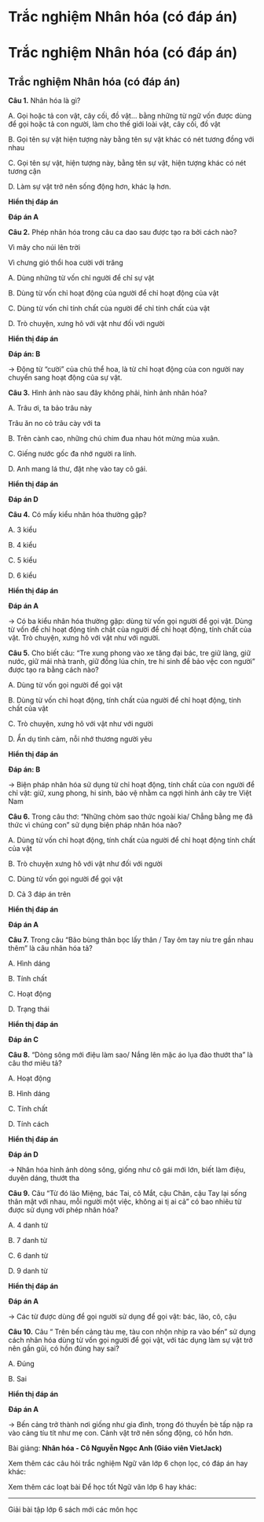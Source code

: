 # Trắc nghiệm Nhân hóa (có đáp án)

# Trắc nghiệm Nhân hóa (có đáp án)

## Trắc nghiệm Nhân hóa (có đáp án)

**Câu 1.** Nhân hóa là gì?

A. Gọi hoặc tả con vật, cây cối, đồ vật… bằng những từ ngữ vốn được dùng để gọi hoặc tả con người, làm cho thế giới loài vật, cây cối, đồ vật

B. Gọi tên sự vật hiện tượng này bằng tên sự vật khác có nét tương đồng với nhau

C. Gọi tên sự vật, hiện tượng này, bằng tên sự vật, hiện tượng khác có nét tương cận

D. Làm sự vật trở nên sống động hơn, khác lạ hơn.

**Hiển thị đáp án**

**Đáp án A**

**Câu 2.** Phép nhân hóa trong câu ca dao sau được tạo ra bởi cách nào?

Vì mây cho núi lên trời

Vì chưng gió thổi hoa cười với trăng

A. Dùng những từ vốn chỉ người để chỉ sự vật

B. Dùng từ vốn chỉ hoạt động của người để chỉ hoạt động của vật

C. Dùng từ vốn chỉ tính chất của người để chỉ tính chất của vật

D. Trò chuyện, xưng hô với vật như đối với người

**Hiển thị đáp án**

**Đáp án: B**

→ Động từ “cười” của chủ thể hoa, là từ chỉ hoạt động của con người nay chuyển sang hoạt động của sự vật.

**Câu 3.** Hình ảnh nào sau đây không phải, hình ảnh nhân hóa?

A. Trâu ơi, ta bảo trâu này

Trâu ăn no cỏ trâu cày với ta

B. Trên cành cao, những chú chim đua nhau hót mừng mùa xuân.

C. Giếng nước gốc đa nhớ người ra lính.

D. Anh mang lá thư, đặt nhẹ vào tay cô gái.

**Hiển thị đáp án**

**Đáp án D**

**Câu 4.** Có mấy kiểu nhân hóa thường gặp?

A. 3 kiểu

B. 4 kiểu

C. 5 kiểu

D. 6 kiểu

**Hiển thị đáp án**

**Đáp án A**

→ Có ba kiểu nhân hóa thường gặp: dùng từ vốn gọi người để gọi vật. Dùng từ vốn để chỉ hoạt động tính chất của người để chỉ hoạt động, tính chất của vật. Trò chuyện, xưng hô với vật như với người.

**Câu 5.** Cho biết câu: “Tre xung phong vào xe tăng đại bác, tre giữ làng, giữ nước, giữ mái nhà tranh, giữ đồng lúa chín, tre hi sinh để bảo vệc con người” được tạo ra bằng cách nào?

A. Dùng từ vốn gọi người để gọi vật

B. Dùng từ vốn chỉ hoạt động, tính chất của người để chỉ hoạt động, tính chất của vật

C. Trò chuyện, xưng hô với vật như với người

D. Ẩn dụ tình cảm, nỗi nhớ thương người yêu

**Hiển thị đáp án**

**Đáp án: B**

→ Biện pháp nhân hóa sử dụng từ chỉ hoạt động, tính chất của con người để chỉ vật: giữ, xung phong, hi sinh, bảo vệ nhằm ca ngợi hình ảnh cây tre Việt Nam

**Câu 6.** Trong câu thơ: “Những chòm sao thức ngoài kia/ Chẳng bằng mẹ đã thức vì chúng con” sử dụng biện pháp nhân hóa nào?

A. Dùng từ vốn chỉ hoạt động, tính chất của người để chỉ hoạt động tính chất của vật

B. Trò chuyện xưng hô với vật như đối với người

C. Dùng từ vốn gọi người để gọi vật

D. Cả 3 đáp án trên

**Hiển thị đáp án**

**Đáp án A**

**Câu 7.** Trong câu “Bão bùng thân bọc lấy thân / Tay ôm tay níu tre gần nhau thêm” là câu nhân hóa tả?

A. Hình dáng

B. Tính chất

C. Hoạt động

D. Trạng thái

**Hiển thị đáp án**

**Đáp án C**

**Câu 8.** “Dòng sông mới điệu làm sao/ Nắng lên mặc áo lụa đào thướt tha” là câu thơ miêu tả?

A. Hoạt động

B. Hình dáng

C. Tính chất

D. Tính cách

**Hiển thị đáp án**

**Đáp án D**

→ Nhân hóa hình ảnh dòng sông, giống như cô gái mới lớn, biết làm điệu, duyên dáng, thướt tha

**Câu 9.** Câu “Từ đó lão Miệng, bác Tai, cô Mắt, cậu Chân, cậu Tay lại sống thân mật với nhau, mỗi người một việc, không ai tị ai cả” có bao nhiêu từ được sử dụng với phép nhân hóa?

A. 4 danh từ

B. 7 danh từ

C. 6 danh từ

D. 9 danh từ

**Hiển thị đáp án**

**Đáp án A**

→ Các từ được dùng để gọi người sử dụng để gọi vật: bác, lão, cô, cậu

**Câu 10.** Câu “ Trên bến cảng tàu mẹ, tàu con nhộn nhịp ra vào bến” sử dụng cách nhân hóa dùng từ vốn gọi người để gọi vật, với tác dụng làm sự vật trở nên gần gũi, có hồn đúng hay sai?

A. Đúng

B. Sai

**Hiển thị đáp án**

**Đáp án A**

→ Bến cảng trở thành nơi giống như gia đình, trong đó thuyền bè tấp nập ra vào cảng tíu tít như mẹ con. Cảnh vật trở nên sống động, có hồn hơn.

Bài giảng: **Nhân hóa - Cô Nguyễn Ngọc Anh (Giáo viên VietJack)**

Xem thêm các câu hỏi trắc nghiệm Ngữ văn lớp 6 chọn lọc, có đáp án hay khác:

Xem thêm các loạt bài Để học tốt Ngữ văn lớp 6 hay khác:

* * *

Giải bài tập lớp 6 sách mới các môn học
